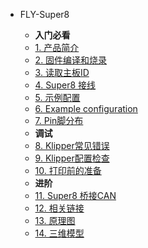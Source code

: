 * FLY-Super8

  * **入门必看**
  * [1. 产品简介](/board/fly_super8/README.md)
  * [2. 固件编译和烧录](/board/fly_super8/firmware.md)
  * [3. 读取主板ID](/board/fly_super8/Super8id.md)
  * [4. Super8 接线](/board/fly_super8/Super8line.md)
  * [5. 示例配置](/board/fly_super8/cfg.md)
  * [6. Example configuration](/board/fly_super8/Example_configuration.md)
  * [7. Pin脚分布](/board/fly_super8/pins.md)
  * **调试**
  * [8. Klipper常见错误](/board/fly_super8/klippererro.md)
  * [9. Klipper配置检查](/board/fly_super8/klippercheck.md)
  * [10. 打印前的准备](/board/fly_super8/Super8prepare.md)
  * **进阶**
  * [11. Super8 桥接CAN](/board/fly_super8/Super8canbridge.md)
  * [12. 相关链接](/board/fly_super8/link.md)
  * [13. 原理图](/board/fly_super8/schematic.md)
  * [14. 三维模型](/board/fly_super8/3dmodel.md)
